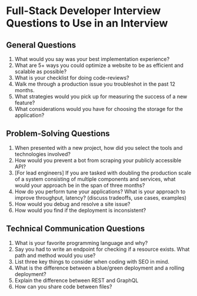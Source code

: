 # Full-Stack Developer Interview Questions to Use in an Interview

## General Questions
1. What would you say was your best implementation experience?
2. What are 5+ ways you could optimize a website to be as efficient and scalable as possible?
3. What is your checklist for doing code-reviews?
4. Walk me through a production issue you troubleshot in the past 12 months.
5. What strategies would you pick up for measuring the success of a new feature?
6. What considerations would you have for choosing the storage for the application?

## Problem-Solving Questions
1. When presented with a new project, how did you select the tools and technologies involved?
2. How would you prevent a bot from scraping your publicly accessible API?
3. [For lead engineers] If you are tasked with doubling the production scale of a system consisting of multiple components and services, what would your approach be in the span of three months?
4. How do you perform tune your applications? What is your approach to improve throughput, latency? (discuss tradeoffs, use cases, examples)
5. How would you debug and resolve a site issue?
6. How would you find if the deployment is inconsistent?

## Technical Communication Questions
1. What is your favorite programming language and why?
2. Say you had to write an endpoint for checking if a resource exists. What path and method would you use?
3. List three key things to consider when coding with SEO in mind.
4. What is the difference between a blue/green deployment and a rolling deployment?
5. Explain the difference between REST and GraphQL
6. How can you share code between files?
